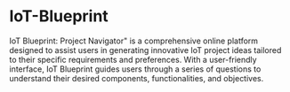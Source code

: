 # IoT-Blueprint
 IoT Blueprint: Project Navigator" is a comprehensive online platform designed to assist users in generating innovative IoT project ideas tailored to their specific requirements and preferences. With a user-friendly interface, IoT Blueprint guides users through a series of questions to understand their desired components, functionalities, and objectives.
